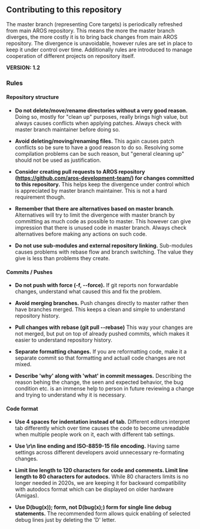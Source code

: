 ## Contributing to this repository

The master branch (representing Core targets) is periodically refreshed from main AROS repository. This means the more the master branch diverges, the more costly it is to bring back changes from main AROS repository. The divergence is unavoidable, however rules are set in place to keep it under control over time. Additionally rules are introduced to manage cooperation of different projects on repository itself.

**VERSION: 1.2**

### Rules

#### Repository structure

* **Do not delete/move/rename directories without a very good reason.** Doing so, mostly for "clean up" purposes, really brings high value, but always causes conflicts when applying patches. Always check with master branch maintainer before doing so.

* **Avoid deleting/moving/renaming files.** This again causes patch conflicts so be sure to have a good reason to do so. Resolving some compilation problems can be such reason, but "general cleaning up" should not be used as justification.

* **Consider creating pull requests to AROS repository (https://github.com/aros-development-team/) for changes committed to this repository.** This helps keep the divergence under control which is appreciated by master branch maintainer. This is not a hard requirement though.

* **Remember that there are alternatives based on master branch**. Alternatives will try to limit the divergence with master branch by committing as much code as possible to master. This however can give impression that there is unused code in master branch. Always check alternatives before making any actions on such code.

* **Do not use sub-modules and external repository linking.** Sub-modules causes problems with rebase flow and branch switching. The value they give is less than problems they create.

#### Commits / Pushes

* **Do not push with force (-f, --force).** If git reports non forwardable changes, understand what caused this and fix the problem.

* **Avoid merging branches.** Push changes directly to master rather then have branches merged. This keeps a clean and simple to understand repository history.

* **Pull changes with rebase (git pull --rebase)** This way your changes are not merged, but put on top of already pushed commits, which makes it easier to understand repository history.

* **Separate formatting changes.** If you are reformatting code, make it a separate commit so that formatting and actuall code changes are not mixed.

* **Describe 'why' along with 'what' in commit messages.** Describing the reason behing the change, the seen and expected behavior, the bug condition etc. is an immense help to person in future reviewing a change and trying to understand why it is necessary.

#### Code format

* **Use 4 spaces for indentation instead of tab.** Different editors interpret tab differently which over time causes the code to become unreadable when multiple people work on it, each with different tab settings.

* **Use \r\n line ending and ISO-8859-15 file encoding.** Having same settings across different developers avoid unnecessary re-formating changes.

* **Limit line length to 120 characters for code and comments. Limit line length to 80 characters for autodocs.** While 80 characters limits is no longer needed in 2020s, we are keeping it for backward compatibility with autodocs format which can be displayed on older hardware (Amigas).

* **Use D(bug(x)); form, not D(bug(x);) form for single line debug statements.** The recommended form allows quick enabling of selected debug lines just by deleting the 'D' letter.
